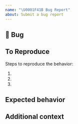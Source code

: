```yaml
---
name: "\U0001F41B Bug Report"
about: Submit a bug report
---
```


## 🐛 Bug
<!-- Place here a clear description of what the bug is. -->

## To Reproduce
Steps to reproduce the behavior:

1.
2.
3.

<!-- If you have a data sample, code sample, screenshots, error messages, stack traces, please provide it here as well -->

## Expected behavior
<!-- Place here a clear description of what you expected to happen. -->

## Additional context
<!-- Add here any other context about the problem. -->

